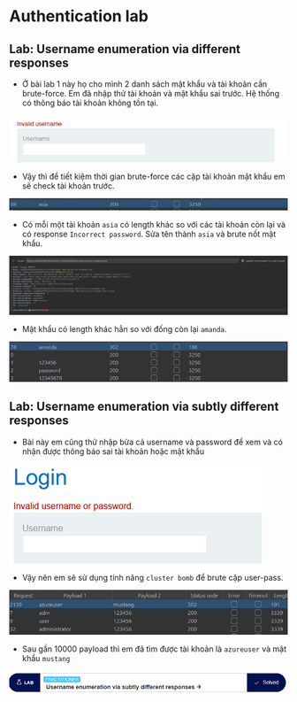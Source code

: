 # Authentication lab

## Lab: Username enumeration via different responses

- Ở bài lab 1 này họ cho mình 2 danh sách mật khẩu và tài khoản cần brute-force. Em đã nhập thử tài khoản và mật khẩu sai trước. Hệ thống có thông báo tài khoản không tồn tại. 

![](pic1.png)

- Vậy thì để tiết kiệm thời gian brute-force các cặp tài khoản mật khẩu em sẽ check tài khoản trước.

![](pic2.png)

- Có mỗi một tài khoản `asia` có length khác so với các tài khoản còn lại và có response `Incorrect password`. Sửa tên thành `asia` và brute nốt mật khẩu.

![](pic3.png)

- Mật khẩu có length khác hẳn so với đống còn lại `amanda`.

![](pic4.png)

## Lab: Username enumeration via subtly different responses

- Bài này em cũng thử nhập bừa cả username và password để xem và có nhận được thông báo sai tài khoản hoặc mật khẩu

![](pic5.png)

- Vậy nên em sẽ sử dụng tính năng `cluster bomb` để brute cặp user-pass.

![Alt text](image.png)

- Sau gần 10000 payload thì em đã tìm được tài khoản là `azureuser` và mật khẩu `mustang`

![Alt text](image-1.png)